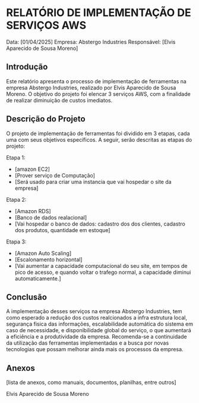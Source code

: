 # RELATÓRIO DE IMPLEMENTAÇÃO DE SERVIÇOS AWS

Data: [01/04/2025]
Empresa: Abstergo Industries
Responsável: [Elvis Aparecido de Sousa Moreno]

## Introdução
Este relatório apresenta o processo de implementação de ferramentas na empresa Abstergo Industries, realizado por Elvis Aparecido de Sousa Moreno. O objetivo do projeto foi elencar 3 serviços AWS, com a finalidade de realizar diminuição de custos imediatos.

## Descrição do Projeto
O projeto de implementação de ferramentas foi dividido em 3 etapas, cada uma com seus objetivos específicos. A seguir, serão descritas as etapas do projeto:

Etapa 1:
- [amazon EC2]
- [Prover serviço de Computação]
- [Será usado para criar uma instancia que vai hospedar o site da empresa]

Etapa 2:
- [Amazon RDS]
- [Banco de dados realacional]
- [Vai hospedar o banco de dados: cadastro dos dos clientes, cadastro dos produtos, quantidade em estoque]

Etapa 3:
- [Amazon Auto Scaling]
- [Escalonamento horizontal]
- [Vai aumentar a capacidade computacional do seu site, em tempos de pico de acesso, e quando voltar o trafego normal, a capacidade diminui automaticamente.]



## Conclusão 
A implementação desses serviços na empresa Abstergo Industries, tem como esperado a redução dos custos realcionados a infra estrutura local, segurança fisica das informações, escalabilidade automática do sistema em caso de necessidade, e disponibilidade global do serviço, o que aumentará a eficiência e a produtividade da empresa. Recomenda-se a continuidade da utilização das ferramentas implementadas e a busca por novas tecnologias que possam melhorar ainda mais os processos da empresa.

## Anexos

[lista de anexos, como manuais, documentos, planilhas, entre outros]



Elvis Aparecido de Sousa Moreno